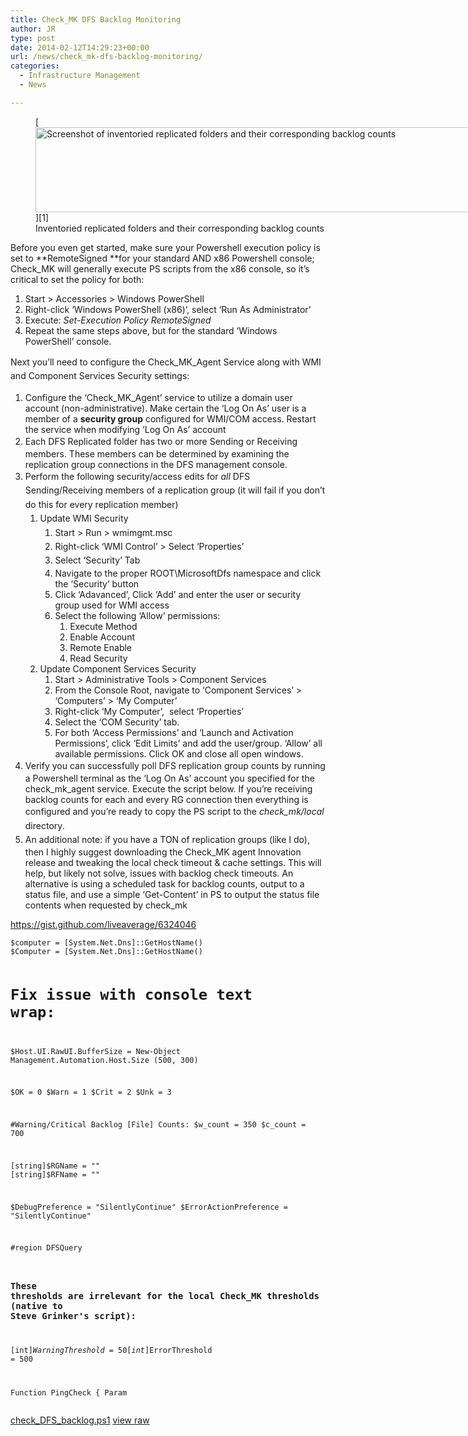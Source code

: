 ```yaml
---
title: Check_MK DFS Backlog Monitoring
author: JR
type: post
date: 2014-02-12T14:29:23+00:00
url: /news/check_mk-dfs-backlog-monitoring/
categories:
  - Infrastructure Management
  - News

---
```

<figure id="attachment_3968" style="width: 715px" class="wp-caption alignright">[<img class="size-large wp-image-3968 " alt="Screenshot of inventoried replicated folders and their corresponding backlog counts" src="http://liveaverage.com/wp-content/themes/mimbo2.2/images/20131111_CheckMK_DFSRBacklog-1024x195.jpg" width="715" height="136" srcset="http://liveaverage.com/wp-content/themes/mimbo2.2/images/20131111_CheckMK_DFSRBacklog-300x57.jpg 300w, http://liveaverage.com/wp-content/themes/mimbo2.2/images/20131111_CheckMK_DFSRBacklog-1024x195.jpg 1024w, http://liveaverage.com/wp-content/themes/mimbo2.2/images/20131111_CheckMK_DFSRBacklog.jpg 1232w" sizes="(max-width: 715px) 100vw, 715px" />][1]<figcaption class="wp-caption-text">Inventoried replicated folders and their corresponding backlog counts</figcaption></figure> 

Before you even get started, make sure your Powershell execution policy is set to **RemoteSigned **for your standard AND x86 Powershell console; Check_MK will generally execute PS scripts from the x86 console, so it&#8217;s critical to set the policy for both:

  1. Start > Accessories > Windows PowerShell
  2. Right-click &#8216;Windows PowerShell (x86)&#8217;, select &#8216;Run As Administrator&#8217;
  3. Execute: _Set-Execution Policy RemoteSigned_
  4. Repeat the same steps above, but for the standard &#8216;Windows PowerShell&#8217; console.

<span style="line-height: 1.6em;">Next you&#8217;ll need to configure the Check_MK_Agent Service along with WMI and Component Services Security settings:</span>

  1. Configure the &#8216;Check\_MK\_Agent&#8217; service to utilize a domain user account (non-administrative). Make certain the &#8216;Log On As&#8217; user is a member of a **security group** configured for WMI/COM access. Restart the service when modifying &#8216;Log On As&#8217; account
  2. <span style="line-height: 1.6em;">Each DFS Replicated folder has two or more Sending or Receiving members. These members can be determined by examining the replication group connections in the DFS management console.</span>
  3. <span style="line-height: 1.6em;">Perform the following security/access edits for <em>all</em> DFS Sending/Receiving members of a replication group (it will fail if you don&#8217;t do this for every replication member)</span> 
      1. <span style="line-height: 1.6em;">Update WMI Security</span> 
          1. <span style="line-height: 1.6em;">Start > Run > wmimgmt.msc</span>
          2. <span style="line-height: 1.6em;">Right-click &#8216;WMI Control&#8217; > Select &#8216;Properties&#8217;</span>
          3. <span style="line-height: 1.6em;">Select &#8216;Security&#8217; Tab</span>
          4. Navigate to the proper ROOT\MicrosoftDfs namespace and click the &#8216;Security&#8217; button
          5. Click &#8216;Adavanced&#8217;, Click &#8216;Add&#8217; and enter the user or security group used for WMI access
          6. Select the following &#8216;Allow&#8217; permissions: 
              1. Execute Method
              2. Enable Account
              3. Remote Enable
              4. Read Security
      2. Update Component Services Security 
          1. Start > Administrative Tools > Component Services
          2. From the Console Root, navigate to &#8216;Component Services&#8217; > &#8216;Computers&#8217; > &#8216;My Computer&#8217;
          3. Right-click &#8216;My Computer&#8217;,  select &#8216;Properties&#8217;
          4. Select the &#8216;COM Security&#8217; tab.
          5. For both &#8216;Access Permissions&#8217; and &#8216;Launch and Activation Permissions&#8217;, click &#8216;Edit Limits&#8217; and add the user/group. &#8216;Allow&#8217; all available permissions. Click OK and close all open windows.
  4. <span style="line-height: 1.6em;">Verify you can successfully poll DFS replication group counts by running a Powershell terminal as the &#8216;Log On As&#8217; account you specified for the check_mk_agent service. Execute the script below. If you&#8217;re receiving backlog counts for each and every RG connection then everything is configured and you&#8217;re ready to copy the PS script to the </span><em style="line-height: 1.6em;">check_mk/local </em><span style="line-height: 1.6em;">directory</span><em style="line-height: 1.6em;">.</em>
  5. <span style="line-height: 1.6em;">An additional note: if you have a TON of replication groups (like I do), then I highly suggest downloading the Check_MK agent Innovation release and tweaking the local check timeout & cache settings. This will help, but likely not solve, issues with backlog check timeouts. An alternative is using a scheduled task for backlog counts, output to a status file, and use a simple &#8216;Get-Content&#8217; in PS to output the status file contents when requested by check_mk</span>

<a title="Gist - check_DFS_Backlog.ps1" href="https://gist.github.com/liveaverage/6324046" target="_blank">https://gist.github.com/liveaverage/6324046</a>

<div class="code-embed-wrapper">
  <pre class="language-bash code-embed-pre line-numbers" ><code class="language-bash code-embed-code">$computer = [System.Net.Dns]::GetHostName()
$Computer = [System.Net.Dns]::GetHostName()

# Fix issue with console text wrap:
$Host.UI.RawUI.BufferSize = New-Object Management.Automation.Host.Size (500, 300)

$OK = 0
$Warn = 1
$Crit = 2
$Unk = 3

#Warning/Critical Backlog [File] Counts:
$w_count = 350
$c_count = 700

[string]$RGName = ""
[string]$RFName = ""

$DebugPreference = "SilentlyContinue"
$ErrorActionPreference = "SilentlyContinue"

#region DFSQuery

### These thresholds are irrelevant for the local Check_MK thresholds (native to Steve Grinker&#039;s script):
[int]$WarningThreshold = 50
[int]$ErrorThreshold = 500

Function PingCheck
{
    Param</code></pre>
  
  <div class="code-embed-infos">
    <a href="https://gist.github.com/6324046" title="See check_DFS_backlog.ps1" target="_blank" class="code-embed-name">check_DFS_backlog.ps1</a> <a href="https://gist.githubusercontent.com/liveaverage/6324046/raw/b99f1ee47125a93d431403e1789c7340acfc14c5/check_DFS_backlog.ps1" title="Back to check_DFS_backlog.ps1" class="code-embed-raw" target="_blank">view raw</a>
  </div>
</div>

 [1]: http://liveaverage.com/wp-content/themes/mimbo2.2/images/20131111_CheckMK_DFSRBacklog.jpg